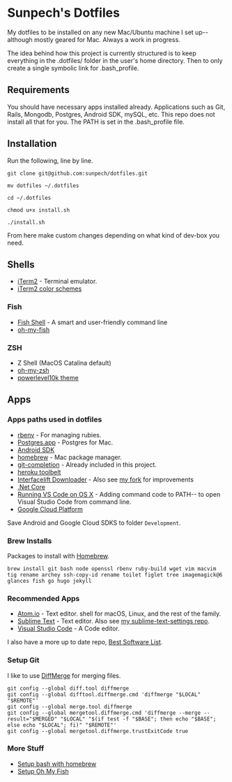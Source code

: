 # Sunpech's Dotfiles

My dotfiles to be installed on any new Mac/Ubuntu machine I set up-- although mostly geared for Mac. Always a work in progress.

The idea behind how this project is currently structured is to keep everything in the .dotfiles/ folder in the user's home directory. Then to only create a single symbolic link for .bash_profile.

## Requirements

You should have necessary apps installed already. Applications such as Git, Rails, Mongodb, Postgres, Android SDK, mySQL, etc. This repo does not install all that for you. The PATH is set in the .bash_profile file.

## Installation

Run the following, line by line.

```
git clone git@github.com:sunpech/dotfiles.git

mv dotfiles ~/.dotfiles

cd ~/.dotfiles

chmod u+x install.sh

./install.sh
```

From here make custom changes depending on what kind of dev-box you need.

## Shells

* [iTerm2](http://www.iterm2.com/) - Terminal emulator.  
* [iTerm2 color schemes](http://iterm2colorschemes.com/)

### Fish
* [Fish Shell](https://fishshell.com/) - A smart and user-friendly command line
* [oh-my-fish](https://github.com/oh-my-fish/oh-my-fish)

### ZSH
* Z Shell (MacOS Catalina default)
* [oh-my-zsh](https://github.com/robbyrussell/oh-my-zsh)
* [powerlevel10k theme](https://github.com/romkatv/powerlevel10k)

## Apps

### Apps paths used in dotfiles

* [rbenv](https://github.com/sstephenson/rbenv) - For managing rubies.
* [Postgres.app](http://postgresapp.com/) - Postgres for Mac.
* [Android SDK](https://developer.android.com/sdk/index.html)
* [homebrew](http://brew.sh/) - Mac package manager.
* [git-completion](https://github.com/git/git/blob/master/contrib/completion/git-completion.bash) - Already included in this project.
* [heroku toolbelt](https://toolbelt.heroku.com/)
* [Interfacelift Downloader](https://github.com/stevenbenner/interfacelift-downloader) - Also see [my fork](https://github.com/sunpech/interfacelift-downloader) for improvements
* [.Net Core](https://www.microsoft.com/net/core#macos)
* [Running VS Code on OS X](https://code.visualstudio.com/docs/setup/osx) - Adding command code to PATH-- to open Visual Studio Code from command line.
* [Google Cloud Platform](https://cloud.google.com/)

Save Android and Google Cloud SDKS to folder ```Development```.

### Brew Installs

Packages to install with [Homebrew](http://brew.sh/).

```
brew install git bash node openssl rbenv ruby-build wget vim macvim tig rename archey ssh-copy-id rename toilet figlet tree imagemagick@6 glances fish go hugo jekyll
```

### Recommended Apps

* [Atom.io](https://atom.io/) - Text editor.
shell for macOS, Linux, and the rest of the family.
* [Sublime Text](https://www.sublimetext.com/) - Text editor. Also see [my sublime-text-settings repo](https://github.com/sunpech/sublime-text-settings).
* [Visual Studio Code](https://code.visualstudio.com/) - A Code editor.

I also have a more up to date repo, [Best Software List](https://github.com/sunpech/best_software_list).

### Setup Git

I like to use [DiffMerge](https://sourcegear.com/diffmerge/) for merging files.

```
git config --global diff.tool diffmerge
git config --global difftool.diffmerge.cmd 'diffmerge "$LOCAL" "$REMOTE"'
git config --global merge.tool diffmerge
git config --global mergetool.diffmerge.cmd 'diffmerge --merge --result="$MERGED" "$LOCAL" "$(if test -f "$BASE"; then echo "$BASE"; else echo "$LOCAL"; fi)" "$REMOTE"'
git config --global mergetool.diffmerge.trustExitCode true
```

### More Stuff

* [Setup bash with homebrew](https://johndjameson.com/blog/updating-your-shell-with-homebrew/)
* [Setup Oh My Fish](https://github.com/oh-my-fish/oh-my-fish)
